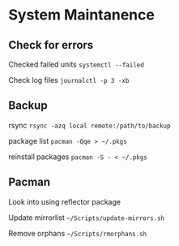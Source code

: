 System Maintanence
==================

Check for errors
----------------
Checked failed units
`systemctl --failed`

Check log files
`journalctl -p 3 -xb`

Backup
------
rsync
`rsync -azq local remote:/path/to/backup`

package list
`pacman -Qqe > ~/.pkgs`

reinstall packages
`pacman -S - < ~/.pkgs`

Pacman
------
Look into using reflector package

Update mirrorlist
`~/Scripts/update-mirrors.sh`

Remove orphans
`~/Scripts/rmorphans.sh`
